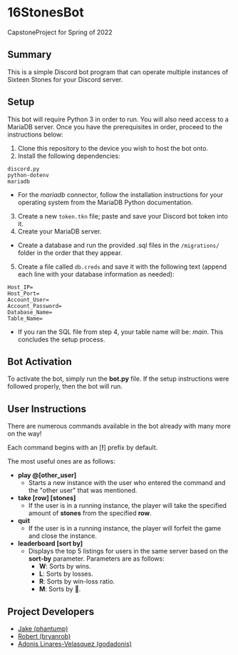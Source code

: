 # 16StonesBot
CapstoneProject for Spring of 2022
## Summary
This is a simple Discord bot program that can operate multiple instances of Sixteen Stones for your Discord server.

## Setup
This bot will require Python 3 in order to run.  You will also need access to a MariaDB server.  Once you have the prerequisites in order, proceed to the instructions below:
1) Clone this repository to the device you wish to host the bot onto.
2) Install the following dependencies:
  ```
  discord.py
  python-dotenv
  mariadb
  ```
  - For the *mariadb* connector, follow the installation instructions for your operating system from the MariaDB Python documentation.
3) Create a new ```token.tkn``` file; paste and save your Discord bot token into it.
4) Create your MariaDB server.
  - Create a database and run the provided .sql files in the ```/migrations/``` folder in the order that they appear.
5) Create a file called ```db.creds``` and save it with the following text (append each line with your database information as needed):
```
Host_IP=
Host_Port=
Account_User=
Account_Password=
Database_Name=
Table_Name=
```
  - If you ran the SQL file from step 4, your table name will be: *main*.
This concludes the setup process.

## Bot Activation
To activate the bot, simply run the **bot.py** file.  If the setup instructions were followed properly, then the bot will run.

## User Instructions
There are numerous commands available in the bot already with many more on the way!

Each command begins with an \[**!**\] prefix by default.

The most useful ones are as follows:
- **play @\[other_user\]**
  - Starts a new instance with the user who entered the command and the "other user" that was mentioned.
- **take \[row\] \[stones\]**
  - If the user is in a running instance, the player will take the specified amount of **stones** from the specified **row**.
- **quit**
  - If the user is in a running instance, the player will forfeit the game and close the instance.
- **leaderboard \[sort by\]**
  - Displays the top 5 listings for users in the same server based on the **sort-by** parameter.  Parameters are as follows:
    - **W**: Sorts by wins.
    - **L**: Sorts by losses.
    - **R**: Sorts by win-loss ratio.
    - **M**: Sorts by 🗿.

## Project Developers
- [Jake (phantump)](https://github.com/phantump)
- [Robert (bryanrob)](https://github.com/bryanrob)
- [Adonis Linares-Velasquez (godadonis)](https://github.com/Godadonis)
